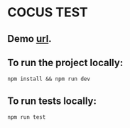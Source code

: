 # COCUS TEST

## Demo [url](https://645a78962083c302295a3b62--cute-heliotrope-131e84.netlify.app/).

## To run the project locally:
```
npm install && npm run dev
```

## To run tests locally:
```
npm run test
```
